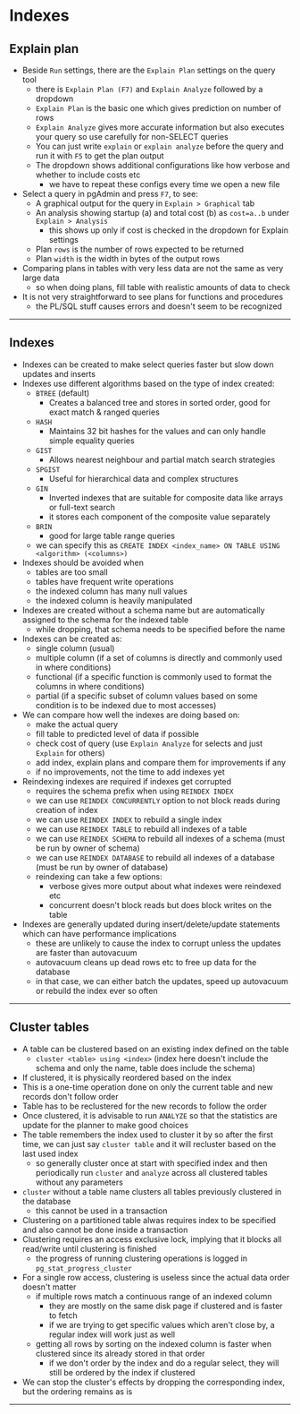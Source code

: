 # Indexes

## Explain plan

- Beside `Run` settings, there are the `Explain Plan` settings on the query tool
  - there is `Explain Plan (F7)` and `Explain Analyze` followed by a dropdown
  - `Explain Plan` is the basic one which gives prediction on number of rows
  - `Explain Analyze` gives more accurate information but also executes your query so use carefully for non-SELECT queries
  - You can just write `explain` or `explain analyze` before the query and run it with `F5` to get the plan output
  - The dropdown shows additional configurations like how verbose and whether to include costs etc
    - we have to repeat these configs every time we open a new file
- Select a query in pgAdmin and press `F7`, to see:
  - A graphical output for the query in `Explain > Graphical` tab
  - An analysis showing startup (a) and total cost (b) as `cost=a..b` under `Explain > Analysis`
    - this shows up only if cost is checked in the dropdown for Explain settings
  - Plan `rows` is the number of rows expected to be returned
  - Plan `width` is the width in bytes of the output rows
- Comparing plans in tables with very less data are not the same as very large data
  - so when doing plans, fill table with realistic amounts of data to check
- It is not very straightforward to see plans for functions and procedures
  - the PL/SQL stuff causes errors and doesn't seem to be recognized

---

## Indexes

- Indexes can be created to make select queries faster but slow down updates and inserts
- Indexes use different algorithms based on the type of index created:
  - `BTREE` (default)
    - Creates a balanced tree and stores in sorted order, good for exact match & ranged queries
  - `HASH`
    - Maintains 32 bit hashes for the values and can only handle simple equality queries
  - `GIST`
    - Allows nearest neighbour and partial match search strategies
  - `SPGIST`
    - Useful for hierarchical data and complex structures
  - `GIN`
    - Inverted indexes that are suitable for composite data like arrays or full-text search
    - it stores each component of the composite value separately
  - `BRIN`
    - good for large table range queries
  - we can specify this as `CREATE INDEX <index_name> ON TABLE USING <algorithm> (<columns>)`
- Indexes should be avoided when
  - tables are too small
  - tables have frequent write operations
  - the indexed column has many null values
  - the indexed column is heavily manipulated
- Indexes are created without a schema name but are automatically assigned to the schema for the indexed table
  - while dropping, that schema needs to be specified before the name
- Indexes can be created as:
  - single column (usual)
  - multiple column (if a set of columns is directly and commonly used in where conditions)
  - functional (if a specific function is commonly used to format the columns in where conditions)
  - partial (if a specific subset of column values based on some condition is to be indexed due to most accesses)
- We can compare how well the indexes are doing based on:
  - make the actual query
  - fill table to predicted level of data if possible
  - check cost of query (use `Explain Analyze` for selects and just `Explain` for others)
  - add index, explain plans and compare them for improvements if any
  - if no improvements, not the time to add indexes yet
- Reindexing indexes are required if indexes get corrupted
  - requires the schema prefix when using `REINDEX INDEX`
  - we can use `REINDEX CONCURRENTLY` option to not block reads during creation of index
  - we can use `REINDEX INDEX` to rebuild a single index
  - we can use `REINDEX TABLE` to rebuild all indexes of a table
  - we can use `REINDEX SCHEMA` to rebuild all indexes of a schema (must be run by owner of schema)
  - we can use `REINDEX DATABASE` to rebuild all indexes of a database (must be run by owner of database)
  - reindexing can take a few options:
    - verbose gives more output about what indexes were reindexed etc
    - concurrent doesn't block reads but does block writes on the table
- Indexes are generally updated during insert/delete/update statements which can have performance implications
  - these are unlikely to cause the index to corrupt unless the updates are faster than autovacuum
  - autovacuum cleans up dead rows etc to free up data for the database
  - in that case, we can either batch the updates, speed up autovacuum or rebuild the index ever so often

---

## Cluster tables

- A table can be clustered based on an existing index defined on the table
  - `cluster <table> using <index>` (index here doesn't include the schema and only the name, table does include the schema)
- If clustered, it is physically reordered based on the index
- This is a one-time operation done on only the current table and new records don't follow order
- Table has to be reclustered for the new records to follow the order
- Once clustered, it is advisable to run `ANALYZE` so that the statistics are update for the planner to make good choices
- The table remembers the index used to cluster it by so after the first time, we can just say `cluster table` and it will recluster based on the last used index
  - so generally cluster once at start with specified index and then periodically run `cluster` and `analyze` across all clustered tables without any parameters
- `cluster` without a table name clusters all tables previously clustered in the database
  - this cannot be used in a transaction
- Clustering on a partitioned table alwas requires index to be specified and also cannot be done inside a transaction
- Clustering requires an access exclusive lock, implying that it blocks all read/write until clustering is finished
  - the progress of running clustering operations is logged in `pg_stat_progress_cluster`
- For a single row access, clustering is useless since the actual data order doesn't matter
  - if multiple rows match a continuous range of an indexed column
    - they are mostly on the same disk page if clustered and is faster to fetch
    - if we are trying to get specific values which aren't close by, a regular index will work just as well
  - getting all rows by sorting on the indexed column is faster when clustered since its already stored in that order
    - if we don't order by the index and do a regular select, they will still be ordered by the index if clustered
- We can stop the cluster's effects by dropping the corresponding index, but the ordering remains as is

---
